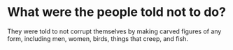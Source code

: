 # What were the people told not to do?

They were told to not corrupt themselves by making carved figures of any form, including men, women, birds, things that creep, and fish.
